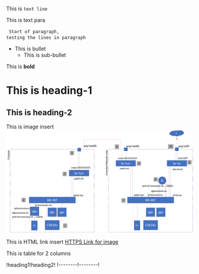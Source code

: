 This is `text line`

This is text para

```
 Start of paragraph, 
testing the lines in paragraph

```

* This is bullet
  * This is sub-bullet

This is **bold**

# This is heading-1

## This is heading-2

This is image insert
![image name if not present](https://github.com/userlerueda/LTRCLD-1451/blob/master/images/neutron-2.png)

This is HTML link insert
[HTTPS Link for image](https://github.com/userlerueda/LTRCLD-1451/blob/master/images/neutron-2.png)

This is table for 2 columns

!heading1!heading2!
!--------!--------!
